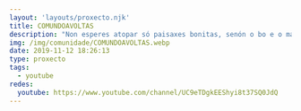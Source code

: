 ```yaml
---
layout: 'layouts/proxecto.njk'
title: COMUNDOAVOLTAS
description: "Non esperes atopar só paisaxes bonitas, senón o bo e o malo de viaxar cun presuposto axustado a sitios non tan coñecidos.\nNalgúns vídeos atoparás información máis detallada (prezos, aloxamentos...) na descrición. \nQuen sabe? Igual nuns meses es ti quen anda comundoavoltas.\n#youtubeiras #youtubeiros #viaxar #canleviaxes #galego"
img: /img/comunidade/COMUNDOAVOLTAS.webp
date: 2019-11-12 18:26:13
type: proxecto
tags:
  - youtube
redes:
  youtube: https://www.youtube.com/channel/UC9eTDgkEEShyi8t37SQ0JdQ
---
```

